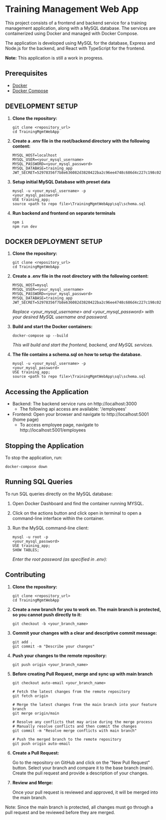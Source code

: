 # Training Management Web App

This project consists of a frontend and backend service for a training management application, along with a MySQL database. The services are containerized using Docker and managed with Docker Compose.

The application is developed using MySQL for the database, Express and Node.js for the backend, and React with TypeScript for the frontend.

**Note:** This application is still a work in progress.

## Prerequisites

- [Docker](https://www.docker.com/products/docker-desktop)
- [Docker Compose](https://docs.docker.com/compose/install/)

## DEVELOPMENT SETUP

1. **Clone the repository:**
   ```
   git clone <repository_url>
   cd TrainingMgmtWebApp
   ```
2. **Create a .env file in the root/backend directory with the following content:**
   ```
   MYSQL_HOST=localhost
   MYSQL_USER=<your_mysql_username>
   MYSQL_PASSWORD=<your_mysql_password>
   MYSQL_DATABASE=training_app
   JWT_SECRET=52978356f7b8e636082d3820422ba2c96ee4748c686d4c227c198c02349a8e6e
   ```
3. **Setup initial MySQL Database with preset data**
   ```
   mysql -u <your_mysql_username> -p
   <your_mysql_password>
   USE training_app;
   source <path to repo file>\TrainingMgmtWebApp\sql\schema.sql
   ```
4. **Run backend and frontend on separate terminals**
   ```
   npm i
   npm run dev
   ```

## DOCKER DEPLOYMENT SETUP

1. **Clone the repository:**
   ```
   git clone <repository_url>
   cd TrainingMgmtWebApp
   ```
2. **Create a .env file in the root directory with the following content:**

   ```
   MYSQL_HOST=mysql
   MYSQL_USER=<your_mysql_username>
   MYSQL_PASSWORD=<your_mysql_password>
   MYSQL_DATABASE=training_app
   JWT_SECRET=52978356f7b8e636082d3820422ba2c96ee4748c686d4c227c198c02349a8e6e
   ```

   _Replace <your_mysql_username> and <your_mysql_password> with your desired MySQL username and password._

3. **Build and start the Docker containers:**

   ```
   docker-compose up --build
   ```

   _This will build and start the frontend, backend, and MySQL services._

4. **The file contains a schema.sql on how to setup the database.**
   ```
   mysql -u <your_mysql_username> -p
   <your_mysql_password>
   USE training_app;
   source <path to repo file>\TrainingMgmtWebApp\sql\schema.sql
   ```

## Accessing the Application

- Backend: The backend service runs on http://localhost:3000
  - The following api access are available: '/employees'
- Frontend: Open your browser and navigate to http://localhost:5001 (home page)
  - To access employee page, navigate to http://localhost:5001/employees

## Stopping the Application

To stop the application, run:

```
docker-compose down
```

## Running SQL Queries

To run SQL queries directly on the MySQL database:

1. Open Docker Dashboard and find the container running MYSQL.

2. Click on the actions button and click open in terminal to open a command-line interface within the container.

3. Run the MySQL command-line client:
   ```
   mysql -u root -p
   <your_mysql_password>
   USE training_app;
   SHOW TABLES;
   ```
   _Enter the root password (as specified in .env):_

## Contributing

1. **Clone the repository:**

   ```
   git clone <repository_url>
   cd TrainingMgmtWebApp
   ```

2. **Create a new branch for you to work on. The main branch is protected, so you cannot push directly to it:**
   ```
   git checkout -b <your_branch_name>
   ```
3. **Commit your changes with a clear and descriptive commit message:**

   ```
   git add .
   git commit -m "Describe your changes"
   ```

4. **Push your changes to the remote repository:**
   ```
   git push origin <your_branch_name>
   ```
5. **Before creating Pull Request, merge and sync up with main branch**
   ```
   git checkout auto-email <your_branch_name>

   # Fetch the latest changes from the remote repository
   git fetch origin

   # Merge the latest changes from the main branch into your feature branch
   git merge origin/main

   # Resolve any conflicts that may arise during the merge process
   # Manually resolve conflicts and then commit the changes
   git commit -m "Resolve merge conflicts with main branch"

   # Push the merged branch to the remote repository
   git push origin auto-email
   ```
7. **Create a Pull Request:**

   Go to the repository on GitHub and click on the "New Pull Request" button. Select your branch and compare it to the base branch (main). Create the pull request and provide a description of your changes.

8. **Review and Merge:**

   Once your pull request is reviewed and approved, it will be merged into the main branch.

Note: Since the main branch is protected, all changes must go through a pull request and be reviewed before they are merged.
